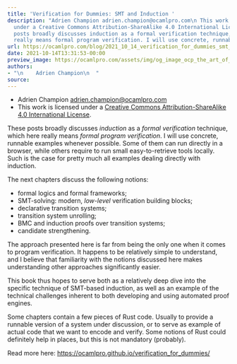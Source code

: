 ```yaml
---
title: 'Verification for Dummies: SMT and Induction '
description: "Adrien Champion adrien.champion@ocamlpro.com\n This work is licensed
  under a Creative Commons Attribution-ShareAlike 4.0 International License. These
  posts broadly discusses induction as a formal verification technique, which here
  really means formal program verification. I will use concrete, runnabl..."
url: https://ocamlpro.com/blog/2021_10_14_verification_for_dummies_smt_and_induction
date: 2021-10-14T13:31:53-00:00
preview_image: https://ocamlpro.com/assets/img/og_image_ocp_the_art_of_prog.png
authors:
- "\n    Adrien Champion\n  "
source:
---
```


<ul>
<li>Adrien Champion <a href="mailto:adrien.champion@ocamlpro.com">adrien.champion@ocamlpro.com</a>
</li>
<li><a href="http://creativecommons.org/licenses/by-sa/4.0/"></a> This work is licensed under a <a href="http://creativecommons.org/licenses/by-sa/4.0/">Creative Commons Attribution-ShareAlike 4.0 International License</a>.
</li>
</ul>
<p>These posts broadly discusses <em>induction</em> as a <em>formal verification</em> technique, which here really means <em>formal program verification</em>. I will use concrete, runnable examples whenever possible. Some of them can run directly in a browser, while others require to run small easy-to-retrieve tools locally. Such is the case for pretty much all examples dealing directly with induction.</p>
<p>The next chapters discuss the following notions:</p>
<ul>
<li>formal logics and formal frameworks;
</li>
<li>SMT-solving: modern, <em>low-level</em> verification building blocks;
</li>
<li>declarative transition systems;
</li>
<li>transition system unrolling;
</li>
<li>BMC and induction proofs over transition systems;
</li>
<li>candidate strengthening.
</li>
</ul>
<p>The approach presented here is far from being the only one when it comes to program verification. It happens to be relatively simple to
understand, and I believe that familiarity with the notions discussed here makes understanding other approaches significantly easier.</p>
<p>This book thus hopes to serve both as a relatively deep dive into the specific technique of SMT-based induction, as well as an example of the technical challenges inherent to both developing and using automated proof engines.</p>
<p>Some chapters contain a few pieces of Rust code. Usually to provide a runnable version of a system under discussion, or to serve as example of actual code that we want to encode and verify. Some notions of Rust could definitely help in places, but this is not mandatory (probably).</p>
<p>Read more here: <a href="https://github.com/rust-lang/this-week-in-rust/pull/2479"></a><a href="https://ocamlpro.github.io/verification_for_dummies/">https://ocamlpro.github.io/verification_for_dummies/</a></p>

